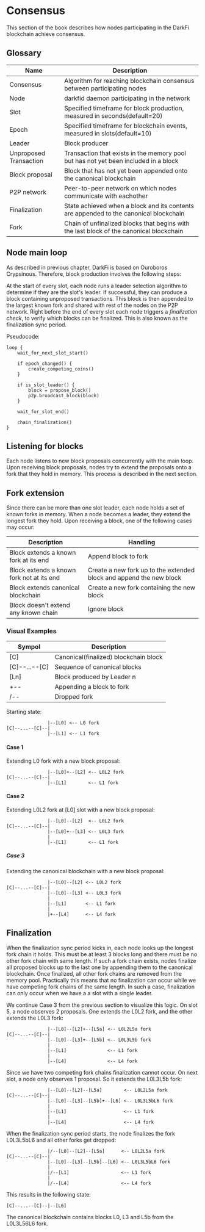 # Consensus

This section of the book describes how nodes participating in the DarkFi blockchain achieve consensus.

## Glossary

| Name                   | Description                                                                               |
|------------------------|-------------------------------------------------------------------------------------------|
| Consensus              | Algorithm for reaching blockchain consensus between participating nodes                   |
| Node                   | darkfid daemon participating in the network                                               |
| Slot                   | Specified timeframe for block production, measured in seconds(default=20)                 |
| Epoch                  | Specified timeframe for blockchain events, measured in slots(default=10)                  |
| Leader                 | Block producer                                                                            |
| Unproposed Transaction | Transaction that exists in the memory pool but has not yet been included in a block       |
| Block proposal         | Block that has not yet been appended onto the canonical blockchain                        |
| P2P network            | Peer-to-peer network on which nodes communicate with eachother                            |
| Finalization           | State achieved when a block and its contents are appended to the canonical blockchain     |
| Fork                   | Chain of unfinalized blocks that begins with the last block of the canonical blockchain   |

## Node main loop

As described in previous chapter, DarkFi is based on Ouroboros Crypsinous. Therefore, block production involves the following steps:

At the start of every slot, each node runs a leader selection algorithm to determine if they are the slot's leader. If successful, they can produce a block containing unproposed transactions. This block is then appended to the largest known fork
and shared with rest of the nodes on the P2P network. 
Right before the end of every slot each node triggers a _finalization check_, to verify which blocks can be finalized.
This is also known as the finalization sync period.

Pseudocode:
```
loop {
    wait_for_next_slot_start()

    if epoch_changed() {
        create_competing_coins()   
    }

    if is_slot_leader() {
        block = propose_block()
        p2p.broadcast_block(block)
    }

    wait_for_slot_end()

    chain_finalization()
}
```

## Listening for blocks

Each node listens to new block proposals concurrently with the main loop. Upon receiving block proposals,
nodes try to extend the proposals onto a fork that they hold in memory. This process is described in the next section.

## Fork extension

Since there can be more than one slot leader, each node holds a set of known forks in memory.
When a node becomes a leader, they extend the longest fork they hold.
Upon receiving a block, one of the following cases may occur:

| Description                               | Handling                                                            |
|-------------------------------------------|---------------------------------------------------------------------|
| Block extends a known fork at its end     | Append block to fork                                                |
| Block extends a known fork not at its end | Create a new fork up to the extended block and append the new block |
| Block extends canonical blockchain        | Create a new fork containing the new block                          |
| Block doesn't extend any known chain      | Ignore block                                                        |

### Visual Examples

| Sympol        | Description                           |
|---------------|---------------------------------------|
| [C]           | Canonical(finalized) blockchain block |
| [C]--...--[C] | Sequence of canonical blocks          |
| [Ln]          | Block produced by Leader n            |
| +--           | Appending a block to fork             |
| /--           | Dropped fork                          |

Starting state:

                   |--[L0] <-- L0 fork
    [C]--...--[C]--|
                   |--[L1] <-- L1 fork

#### Case 1

Extending L0 fork with a new block proposal:

                   |--[L0]+--[L2] <-- L0L2 fork
    [C]--...--[C]--|
                   |--[L1]        <-- L1 fork

#### Case 2

Extending L0L2 fork at [L0] slot with a new block proposal:

                   |--[L0]--[L2]  <-- L0L2 fork
    [C]--...--[C]--|
                   |--[L0]+--[L3] <-- L0L3 fork
                   |
                   |--[L1]        <-- L1 fork

##### Case 3

Extending the canonical blockchain with a new block proposal:

                   |--[L0]--[L2] <-- L0L2 fork
    [C]--...--[C]--|
                   |--[L0]--[L3] <-- L0L3 fork
                   |
                   |--[L1]       <-- L1 fork
                   |
                   |+--[L4]      <-- L4 fork


## Finalization

When the finalization sync period kicks in, each node looks up the longest fork chain it holds. This must be at least 3 blocks long and there must be no other fork chain with same length.
If such a fork chain exists, nodes finalize all proposed blocks up to the last one by appending them to the canonical blockchain.
Once finalized, all other fork chains are removed from the memory pool.
Practically this means that no finalization can occur while we have competing fork chains of the same length. In such a case, finalization can only occur when we have a a slot with a single leader.

We continue Case 3 from the previous section to visualize this logic.
On slot 5, a node observes 2 proposals. One extends the L0L2 fork, and the other extends the L0L3 fork:

                   |--[L0]--[L2]+--[L5a] <-- L0L2L5a fork
    [C]--...--[C]--|
                   |--[L0]--[L3]+--[L5b] <-- L0L3L5b fork
                   |
                   |--[L1]               <-- L1 fork
                   |
                   |--[L4]               <-- L4 fork

Since we have two competing fork chains finalization cannot occur.
On next slot, a node only observes 1 proposal. So it extends the L0L3L5b fork:

                   |--[L0]--[L2]--[L5a]        <-- L0L2L5a fork
    [C]--...--[C]--|
                   |--[L0]--[L3]--[L5b]+--[L6] <-- L0L3L5bL6 fork
                   |
                   |--[L1]                     <-- L1 fork
                   |
                   |--[L4]                     <-- L4 fork

When the finalization sync period starts, the node finalizes the fork L0L3L5bL6 and all other forks get dropped:

                   |/--[L0]--[L2]--[L5a]      <-- L0L2L5a fork
    [C]--...--[C]--|
                   |--[L0]--[L3]--[L5b]--[L6] <-- L0L3L5bL6 fork
                   |
                   |/--[L1]                   <-- L1 fork
                   |
                   |/--[L4]                   <-- L4 fork


This results in the following state:

    [C]--...--[C]--|--[L6]

The canonical blockchain contains blocks L0, L3 and L5b from the L0L3L56L6 fork.

